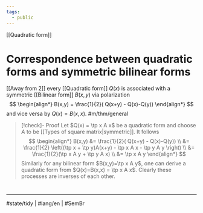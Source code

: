 ```yaml
---
tags:
  - public
---
```

[[Quadratic form]]
# Correspondence between quadratic forms and symmetric bilinear forms

[[Away from 2]] every [[Quadratic form]] $Q(x)$ is associated with a symmetric [[Bilinear form]] $B(x,y)$ via polarization
$$
\begin{align*}
B(x,y) = \frac{1}{2}( Q(x+y) - Q(x)-Q(y))
\end{align*}
$$
and vice versa by $Q(x) = B(x,x)$. #m/thm/general

> [!check]- Proof
> Let $Q(x) = \tp x A x$ be a quadratic form and choose $A$ to be [[Types of square matrix|symmetric]].
> It follows
> $$
> \begin{align*}
> B(x,y) &= \frac{1}{2}( Q(x+y) - Q(x)-Q(y)) \\
> &= \frac{1}{2} \left((\tp x + \tp y)A(x+y) - \tp x A x - \tp y A y \right) \\
> &= \frac{1}{2}(\tp x A y + \tp y A x) \\
> &= \tp x A y
> \end{align*}
> $$
> Similarly for any bilinear form $B(x,y)=\tp x A y$, one can derive a quadratic form from $Q(x)=B(x,x) = \tp x A x$.
> Clearly these processes are inverses of each other.
> <span class="QED"/>

#
---
#state/tidy | #lang/en | #SemBr
